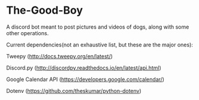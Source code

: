 # The-Good-Boy
A discord bot meant to post pictures and videos of dogs, along with some other operations.

Current dependencies(not an exhaustive list, but these are the major ones):

Tweepy (http://docs.tweepy.org/en/latest/)

Discord.py (http://discordpy.readthedocs.io/en/latest/api.html)

Google Calendar API (https://developers.google.com/calendar/)

Dotenv (https://github.com/theskumar/python-dotenv)